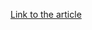 [Link to the article](https://www.welivesecurity.com/2015/01/28/taylor-swift-hacked-denies-naked-pictures-will-leaked/)
